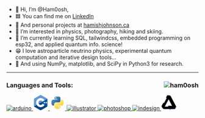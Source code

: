 - 👋 Hi, I’m @Ham0osh,
- 🟦 You can find me on [LinkedIn](https://linkedin.com/in/hamish-johnson-1ee7)
- 🕺 And personal projects at [hamishjohnson.ca](https://hamishjohnson.ca/)
- 👀 I’m interested in physics, photography, hiking and skiing.
- 🌱 I’m currently learning SQL, tailwindcss, embedded programming on esp32, and applied quantum info. science!
- 😁 I love astroparticle neutrino physics, experimental quantum computation and iterative design tools...
- 🌴 And using NumPy, matplotlib, and SciPy in Python3 for research.

---

<h3 align="left">Languages and Tools:<img align="right" src="https://github-readme-stats.vercel.app/api/top-langs?username=ham0osh&show_icons=true&locale=en&layout=compact" alt="ham0osh" /></h3><p align="left"> <a href="https://www.arduino.cc/" target="_blank"> <img src="https://cdn.worldvectorlogo.com/logos/arduino-1.svg" alt="arduino" width="40" height="40"/> </a>  <a href="https://www.w3schools.com/cpp/" target="_blank"> <img src="https://raw.githubusercontent.com/devicons/devicon/master/icons/cplusplus/cplusplus-original.svg" alt="cplusplus" width="40" height="40"/> </a><a href="https://www.python.org" target="_blank"> <img src="https://raw.githubusercontent.com/devicons/devicon/master/icons/python/python-original.svg" alt="python" width="40" height="40"/> </a> <a href="https://www.adobe.com/in/products/illustrator.html" target="_blank"> <img src="https://www.adobe.com/content/dam/cc/icons/illustrator.svg" alt="illustrator" width="40" height="40"/> </a> <a href="https://www.photoshop.com/en" target="_blank"> <img src="https://www.adobe.com/content/dam/cc/us/en/creativecloud/max2020/mnemonics/photoshop.svg" alt="photoshop" width="40" height="40"/> </a><a href="https://www.adobe.com/ca/products/indesign/free-trial-download.html" target="_blank"> <img src="https://www.adobe.com/content/dam/shared/images/product-icons/svg/indesign.svg" alt="indesign" width="40" height="40"/> </a><a href="https://affinity.serif.com/en-gb/" target="_blank"> <img src="https://raw.githubusercontent.com/Ham0osh/Ham0osh/299873910c1099af25ce77e2cc04a4947bbf36f5/cdnlogo_affinity.svg" alt="Affinity Design Suite" width="40" height="40"/> </a>
</p>
<!---
Ham0osh/Ham0osh is a ✨ special ✨ repository because its `README.md` (this file) appears on your GitHub profile.
You can click the Preview link to take a look at your changes.
--->

<!---  <a href="https://pytorch.org/" target="_blank"> <img src="https://www.vectorlogo.zone/logos/pytorch/pytorch-icon.svg" alt="pytorch" width="40" height="40"/> </a>
  <a href="https://grafana.com" target="_blank"> <img src="https://www.vectorlogo.zone/logos/grafana/grafana-icon.svg" alt="grafana" width="40" height="40"/> </a> 
  <a href="https://www.postgresql.org" target="_blank"> <img src="https://raw.githubusercontent.com/devicons/devicon/master/icons/postgresql/postgresql-original-wordmark.svg" alt="postgresql" width="40" height="40"/> </a> --->



